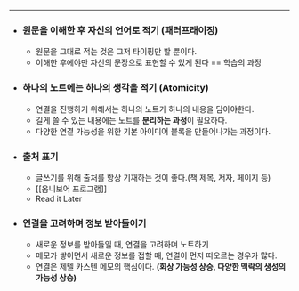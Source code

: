 ----
- ### 원문을 이해한 후 자신의 언어로 적기 (패러프래이징)
	- 원문을 그대로 적는 것은 그저 타이핑만 할 뿐이다.
	- 이해한 후에야만 자신의 문장으로 표현할 수 있게 된다 == 학습의 과정
- ### 하나의 노트에는 하나의 생각을 적기 (Atomicity)
	- 연결을 진행하기 위해서는 하나의 노트가 하나의 내용을 담아야한다.
	- 길게 쓸 수 있는 내용에는 노트를 **분리하는 과정**이 필요하다.
	- 다양한 연결 가능성을 위한 기본 아이디어 블록을 만들어나가는 과정이다.
- ### 출처 표기
	- 글쓰기를 위해 출처를 항상 기재하는 것이 좋다.(책 제목, 저자, 페이지 등)
	- [[옴니보어 프로그램]]
	- Read it Later
- ### 연결을 고려하며 정보 받아들이기
	- 새로운 정보를 받아들일 때, 연결을 고려하며 노트하기
	- 메모가 쌓이면서 새로운 정보를 접할 때, 연결이 먼저 떠오르는 경우가 많다.
	- 연결은 제텔 카스텐 메모의 핵심이다. **(회상 가능성 상승, 다양한 맥락의 생성의 가능성 상승)**
